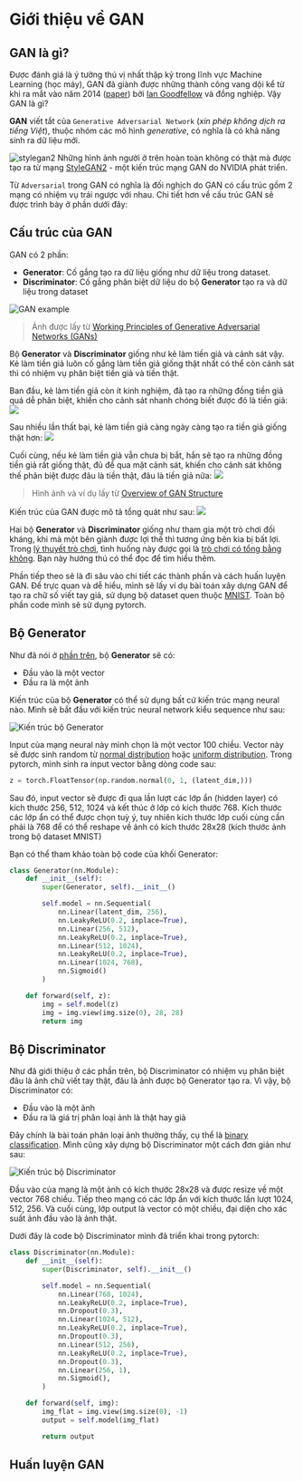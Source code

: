 # Giới thiệu về GAN

## GAN là gì?

Được đánh giá là ý tưởng thú vị nhất thập kỷ trong lĩnh vực Machine Learning (học máy), GAN đã giành được những thành công vang dội kể từ khi ra mắt vào năm 2014 ([paper](https://arxiv.org/abs/1406.2661)) bởi [Ian Goodfellow](https://en.wikipedia.org/wiki/Ian_Goodfellow) và đồng nghiệp. Vậy GAN là gì?

**GAN** viết tắt của `Generative Adversarial Network` (_xin phép không dịch ra tiếng Việt_), thuộc nhóm các mô hình _generative_, có nghĩa là có khả năng sinh ra dữ liệu mới.

![stylegan2](images/stylegan2-teaser.png)
Những hình ảnh người ở trên hoàn toàn không có thật mà được tạo ra từ mạng [StyleGAN2](https://github.com/NVlabs/stylegan2) - một kiến trúc mạng GAN do NVIDIA phát triển.

Từ `Adversarial` trong GAN có nghĩa là đối nghịch do GAN có cấu trúc gồm 2 mạng có nhiệm vụ trái ngược với nhau. Chi tiết hơn về cấu trúc GAN sẽ được trình bày ở phần dưới đây:

## Cấu trúc của GAN

GAN có 2 phần:

- **Generator**: Cố gắng tạo ra dữ liệu giống như dữ liệu trong dataset.
- **Discriminator**: Cố gắng phân biệt dữ liệu do bộ **Generator** tạo ra và dữ liệu trong dataset

![GAN example](images/gan-dzone.png)

> Ảnh được lấy từ [Working Principles of Generative Adversarial Networks (GANs)](https://dzone.com/articles/working-principles-of-generative-adversarial-netwo)

Bộ **Generator** và **Discriminator** giống như kẻ làm tiền giả và cảnh sát vậy. Kẻ làm tiền giả luôn cố gắng làm tiền giả giống thật nhất có thể còn cảnh sát thì có nhiệm vụ phân biệt tiền giả và tiền thật.

Ban đầu, kẻ làm tiền giả còn ít kinh nghiệm, đã tạo ra những đồng tiền giả quá dễ phân biệt, khiến cho cảnh sát nhanh chóng biết được đó là tiền giả:
![](images/bad_gan.svg)

Sau nhiều lần thất bại, kẻ làm tiền giả càng ngày càng tạo ra tiền giả giống thật hơn:
![](images/ok_gan.svg)

Cuối cùng, nếu kẻ làm tiền giả vẫn chưa bị bắt, hắn sẽ tạo ra những đồng tiền giả rất giống thật, đủ để qua mặt cảnh sát, khiến cho cảnh sát không thế phân biệt được đâu là tiền thật, đâu là tiền giả nữa:
![](images/good_gan.svg)

> Hình ảnh và ví dụ lấy từ [Overview of GAN Structure](https://developers.google.com/machine-learning/gan/gan_structure)

Kiến trúc của GAN được mô tả tổng quát như sau:
![](images/gan_diagram.svg)

Hai bộ **Generator** và **Discriminator** giống như tham gia một trò chơi đối kháng, khi mà một bên giành được lợi thế thì tương ứng bên kia bị bất lợi. Trong [lý thuyết trò chơi](https://vi.wikipedia.org/wiki/L%C3%BD_thuy%E1%BA%BFt_tr%C3%B2_ch%C6%A1i), tình huống này được gọi là [trò chơi có tổng bằng không](https://vi.wikipedia.org/wiki/Tr%C3%B2_ch%C6%A1i_c%C3%B3_t%E1%BB%95ng_b%E1%BA%B1ng_kh%C3%B4ng). Bạn này hướng thú có thể đọc để tìm hiểu thêm.

Phần tiếp theo sẽ là đi sâu vào chi tiết các thành phần và cách huấn luyện GAN. Để trực quan và dễ hiểu, mình sẽ lấy ví dụ bài toán xây dựng GAN để tạo ra chữ số viết tay giả, sử dụng bộ dataset quen thuộc [MNIST](http://yann.lecun.com/exdb/mnist). Toàn bộ phần code mình sẽ sử dụng pytorch.

## Bộ Generator

Như đã nói ở [phần trên](#cấu-trúc-của-gan), bộ **Generator** sẽ có:

- Đầu vào là một vector
- Đầu ra là một ảnh

Kiến trúc của bộ **Generator** có thể sử dụng bất cứ kiến trúc mạng neural nào. Mình sẽ bắt đầu với kiến trúc neural network kiểu sequence như sau:

![Kiến trúc bộ Generator](images/generator.png)

Input của mạng neural này mình chọn là một vector 100 chiều. Vector này sẽ được sinh random từ [normal distribution](https://en.wikipedia.org/wiki/Normal_distribution) hoặc [uniform distribution](https://en.wikipedia.org/wiki/Continuous_uniform_distribution). Trong pytorch, mình sinh ra input vector bằng dòng code sau:

```python
z = torch.FloatTensor(np.random.normal(0, 1, (latent_dim,)))
```

Sau đó, input vector sẽ được đi qua lần lượt các lớp ẩn (hidden layer) có kích thước 256, 512, 1024 và kết thúc ở lớp có kích thước 768. Kích thước các lớp ẩn có thể được chọn tuỳ ý, tuy nhiên kích thước lớp cuối cùng cần phải là 768 để có thể reshape về ảnh có kích thước 28x28 (kích thước ảnh trong bộ dataset MNIST)

Bạn có thể tham khảo toàn bộ code của khối Generator:

```python
class Generator(nn.Module):
    def __init__(self):
        super(Generator, self).__init__()

        self.model = nn.Sequential(
            nn.Linear(latent_dim, 256),
            nn.LeakyReLU(0.2, inplace=True),
            nn.Linear(256, 512),
            nn.LeakyReLU(0.2, inplace=True),
            nn.Linear(512, 1024),
            nn.LeakyReLU(0.2, inplace=True),
            nn.Linear(1024, 768),
            nn.Sigmoid()
        )

    def forward(self, z):
        img = self.model(z)
        img = img.view(img.size(0), 28, 28)
        return img
```

## Bộ Discriminator

Như đã giới thiệu ở các phần trên, bộ Discriminator có nhiệm vụ phân biệt đâu là ảnh chữ viết tay thật, đâu là ảnh được bộ Generator tạo ra. Vì vậy, bộ Discriminator có:

- Đầu vào là một ảnh
- Đầu ra là giá trị phân loại ảnh là thật hay giả

Đây chính là bài toán phân loại ảnh thường thấy, cụ thể là [binary classification](https://en.wikipedia.org/wiki/Binary_classification). Mình cũng xây dựng bộ Discriminator một cách đơn giản như sau:

![Kiến trúc bộ Discriminator](images/discriminator.png)

Đầu vào của mạng là một ảnh có kích thước 28x28 và được resize về một vector 768 chiều. Tiếp theo mạng có các lớp ẩn với kích thước lần lượt 1024, 512, 256. Và cuối cùng, lớp output là vector có một chiều, đại diện cho xác suất ảnh đầu vào là ảnh thật.

Dưới đây là code bộ Discriminator mình đã triển khai trong pytorch:

```python
class Discriminator(nn.Module):
    def __init__(self):
        super(Discriminator, self).__init__()

        self.model = nn.Sequential(
            nn.Linear(768, 1024),
            nn.LeakyReLU(0.2, inplace=True),
            nn.Dropout(0.3),
            nn.Linear(1024, 512),
            nn.LeakyReLU(0.2, inplace=True),
            nn.Dropout(0.3),
            nn.Linear(512, 256),
            nn.LeakyReLU(0.2, inplace=True),
            nn.Dropout(0.3),
            nn.Linear(256, 1),
            nn.Sigmoid(),
        )

    def forward(self, img):
        img_flat = img.view(img.size(0), -1)
        output = self.model(img_flat)

        return output
```

## Huấn luyện GAN
